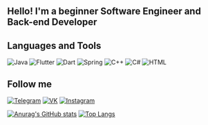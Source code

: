 ## Hello! I'm a beginner Software Engineer and Back-end Developer
## Languages and Tools
![Java](https://img.shields.io/badge/Java-090909?style=for-the-badge&logo=java&logoColor=yellow)
![Flutter](https://img.shields.io/badge/Flutter-090909?style=for-the-badge&logo=flutter&logoColor=blue)
![Dart](https://img.shields.io/badge/Dart-090909?style=for-the-badge&logo=Dart&logoColor=purple)
![Spring](https://img.shields.io/badge/Spring-090909?style=for-the-badge&logo=Spring&logoColor=green)
![C++](https://img.shields.io/badge/C++-090909?style=for-the-badge&logo=Cplusplus&logoColor=green)
![C#](https://img.shields.io/badge/C#-090909?style=for-the-badge&logo=Cplusplus&logoColor=blue)
![HTML](https://img.shields.io/badge/HTML-090909?style=for-the-badge&logo=Cplusplus&logoColor=green)

## Follow me 
[![Telegram](https://img.shields.io/badge/Telegram-090909?style=for-the-badge&logo=Telegram&logoColor=red)](https://t.me/yerzatmeirambekuly)
[![VK](https://img.shields.io/badge/Vkontakte-090909?style=for-the-badge&logo=VK&logoColor=blue)](https://vk.com/yerzattiki)
[![Instagram](https://img.shields.io/badge/Instagram-090909?style=for-the-badge&logo=Instagram&logoColor=ogrange)](https://www.instagram.com/yerzatm/)

[![Anurag's GitHub stats](https://github-readme-stats.vercel.app/api?username=yerzatm002&show_icons=true&theme=dark)](https://github.com/anuraghazra/github-readme-stats)
[![Top Langs](https://github-readme-stats.vercel.app/api/top-langs/?username=yerzatm002&layout=compact)](https://github.com/anuraghazra/github-readme-stats)
